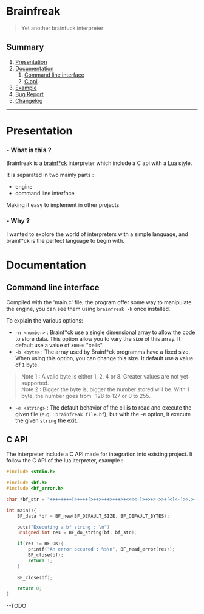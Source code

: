 # Brainfreak
> Yet another brainfuck interpreter

## Summary
1. [Presentation](#presentation)
2. [Documentation](#documentation)
    1. [Command line interface](#command-line-interface)
    2. [C api](#c-api)
3. [Example](#example)
4. [Bug Report](#bugs)
5. [Changelog](changelog.md)
---

# Presentation
### - What is this ?
Brainfreak is a [brainf*ck](https://en.wikipedia.org/wiki/Brainfuck) interpreter which include a C api with a [Lua](https://www.lua.org/) style.

It is separated in two mainly parts : 
- engine
- command line interface

Making it easy to implement in other projects
### - Why ?
I wanted to explore the world of interpreters with a simple language, and brainf*ck is the perfect language to begin with.

# Documentation
## Command line interface
Compiled with the 'main.c' file, the program offer some way to manipulate the engine, you can see them using `brainfreak -h` once installed.

To explain the various options:
- `-n <number>` : Brainf*ck use a single dimensional array to allow the code to store data. This option allow you to vary the size of this array. It default use a value of `30000` "cells".
- `-b <byte>` : The array used by Brainf*ck programms have a fixed size. When using this option, you can change this size. It default use a value of `1` byte.
> Note 1 : A valid byte is either 1, 2, 4 or 8. Greater values are not yet supported.<br>
> Note 2 : Bigger the byte is, bigger the number stored will be. With 1 byte, the number goes from -128 to 127 or 0 to 255.
- `-e <string>` : The default behavior of the cli is to read and execute the given file (e.g. : `brainfreak file.bf`), but with the -e option, it execute the given `string` the exit.
## C API
The interpreter include a C API made for integration into existing project. It follow the C API of the lua iterpreter, example :
 
```c
#include <stdio.h>

#include <bf.h>
#include <bf_error.h>

char *bf_str = "++++++++[>++++[>++>+++>+++>+<<<<-]>+>+>->>+[<]<-]>>.>---.+++++++..+++.>>.<-.<.+++.------.--------.>>+.>++.";

int main(){
    BF_data *bf = BF_new(BF_DEFAULT_SIZE, BF_DEFAULT_BYTES);

    puts("Executing a bf string : \n")
    unsigned int res = BF_do_string(bf, bf_str);

    if(res != BF_OK){
        printf("An error occured : %s\n", BF_read_error(res));
        BF_close(bf);
        return 1;
    }
        
    BF_close(bf);

    return 0;
}
```
--TODO